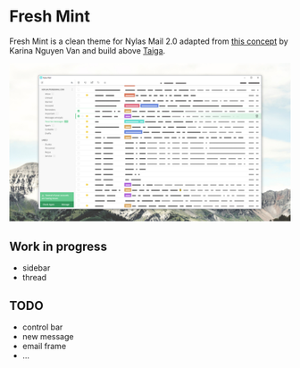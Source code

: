 # Fresh Mint


Fresh Mint is a clean theme for Nylas Mail 2.0 adapted from [this concept](https://site.uplabs.com/posts/mail-concept-app-interface) by Karina Nguyen Van and build above [Taiga](https://github.com/noahbuscher/N1-Taiga).

![preview](preview.png)

## Work in progress

- sidebar
- thread

## TODO

- control bar
- new message
- email frame
- ...

